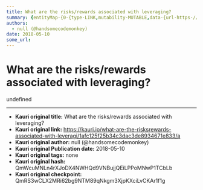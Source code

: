 ```yaml
---
title: What are the risks/rewards associated with leveraging?
summary: {entityMap-{0-{type-LINK,mutability-MUTABLE,data-{url-https-//www.reddit.com/r/MakerDAO/comments/8efk5q/faq_possibly_everything_you_ever_wanted_to_know/},1-{type-LINK,mutability-MUTABLE,data-{url-https-//makerdao.com/whitepaper/DaiDec17WP.pdf},2-{type-LINK,mutability-MUTABLE,data-{url-https-//cdp-simulator.surge.sh/},3-{type-LINK,mutability-MUTABLE,data-{url-https-//dai.makerdao.com/},4-{type-LINK,mutability-MUTABLE,data-{url-https-//ian.pw/posts/2018-01-25-maximum-leverage-on-maker.html},5-{typ
authors:
  - null (@handsomecodemonkey)
date: 2018-05-10
some_url: 
---
```


# What are the risks/rewards associated with leveraging?


undefined


---

- **Kauri original title:** What are the risks/rewards associated with leveraging?
- **Kauri original link:** https://kauri.io/what-are-the-risksrewards-associated-with-leveragi/1afc125f25b34c3dac3de8934671e833/a
- **Kauri original author:** null (@handsomecodemonkey)
- **Kauri original Publication date:** 2018-05-10
- **Kauri original tags:** none
- **Kauri original hash:** QmWcuMNLn4rXJoDX4NWHQd9VNBujjQEiLPPoMNwP1TCbLb
- **Kauri original checkpoint:** QmRS3wCLX2MRi62bg9NTM89qNkgm3XjpKXciLvCKAr1f1g



